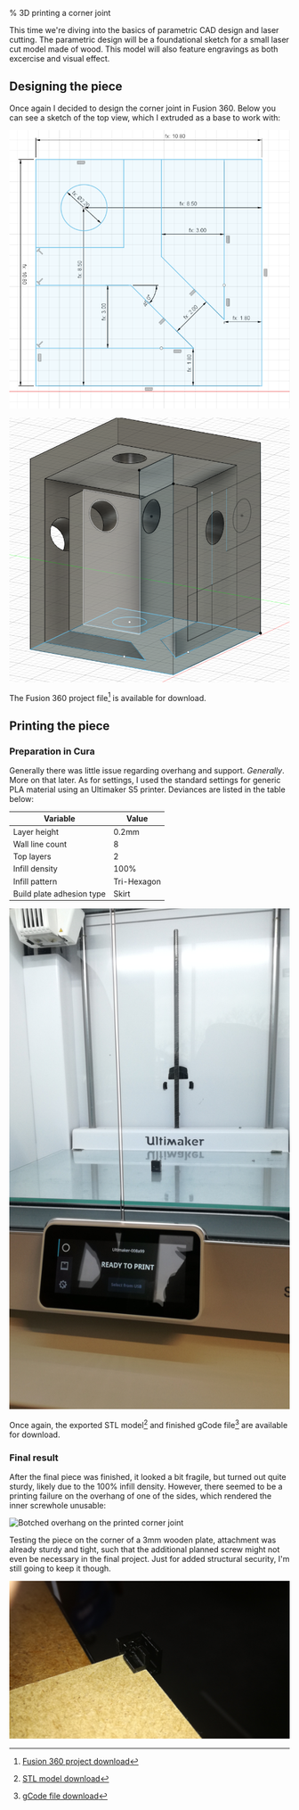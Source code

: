 % 3D printing a corner joint

[^cornerproject]: [Fusion 360 project download](../download/cornerpiece_test1.f3d)
[^gcode]: [gCode file download](../download/USM5_case2_cornerpiece1_test1.gcode)
[^stlmodel]: [STL model download](../download/case2_cornerpiece1.stl)

This time we're diving into the basics of parametric CAD design and laser cutting. The parametric design will be a foundational sketch for a small laser cut model made of wood. This model will also feature engravings as both excercise and visual effect.

## Designing the piece

Once again I decided to design the corner joint in Fusion 360. Below you can see a sketch of the top view, which I extruded as a base to work with:

![Coming soon](../img/lesson4/cornerpiece_topsketch.png)

![Coming soon](../img/lesson4/cornerpiece_extrusions.png)

The Fusion 360 project file[^cornerproject] is available for download.

## Printing the piece
   
### Preparation in Cura

Generally there was little issue regarding overhang and support. *Generally*. More on that later. As for settings, I used the standard settings for generic PLA material using an Ultimaker S5 printer. Deviances are listed in the table below:

|Variable|Value|
|--|--|
|Layer height| 0.2mm|
|Wall line count| 8|
|Top layers| 2|
|Infill density| 100%|
|Infill pattern| Tri-Hexagon|
|Build plate adhesion type| Skirt|

![Printed piece inside of an Ultimaker S5 printer](../img/lesson4/ultimaker.jpg)

Once again, the exported STL model[^stlmodel] and finished gCode file[^gcode] are available for download.

### Final result

After the final piece was finished, it looked a bit fragile, but turned out quite sturdy, likely due to the 100% infill density. However, there seemed to be a printing failure on the overhang of one of the sides, which rendered the inner screwhole unusable:

![Botched overhang on the printed corner joint](../img/lesson3/faberror.jpg)

Testing the piece on the corner of a 3mm wooden plate, attachment was already sturdy and tight, such that the additional planned screw might not even be necessary in the final project. Just for added structural security, I'm still going to keep it though.

![Corner piece stuck to a piece of 3mm wood](../img/lesson4/pressfit.jpg)

